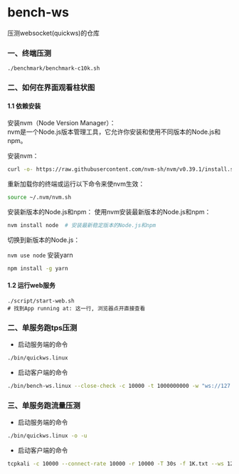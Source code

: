 # bench-ws

压测websocket(quickws)的仓库

### 一、终端压测
```
./benchmark/benchmark-c10k.sh
```

### 二、如何在界面观看柱状图

#### 1.1 依赖安装

安装nvm（Node Version Manager）：  
nvm是一个Node.js版本管理工具，它允许你安装和使用不同版本的Node.js和npm。

安装nvm：

```bash
curl -o- https://raw.githubusercontent.com/nvm-sh/nvm/v0.39.1/install.sh | bash
```

重新加载你的终端或运行以下命令来使nvm生效：

```bash
source ~/.nvm/nvm.sh
```

安装新版本的Node.js和npm：
使用nvm安装最新版本的Node.js和npm：

```bash
nvm install node  # 安装最新稳定版本的Node.js和npm
```

切换到新版本的Node.js：

`
nvm use node
`
安装yarn

```bash
npm install -g yarn
```

#### 1.2 运行web服务

```console
./script/start-web.sh
# 找到App running at: 这一行, 浏览器点开直接查看
```

### 二、单服务跑tps压测

* 启动服务端的命令

```bash
./bin/quickws.linux
```

* 启动客户端的命令

```bash
./bin/bench-ws.linux --close-check -c 10000 -t 1000000000 -w "ws://127.0.0.1:9001/"
```

### 三、单服务跑流量压测

* 启动服务端的命令

```bash
./bin/quickws.linux -o -u
```

* 启动客户端的命令

```bash
tcpkali -c 10000 --connect-rate 10000 -r 10000 -T 30s -f 1K.txt --ws 127.0.0.1:9001/
```


